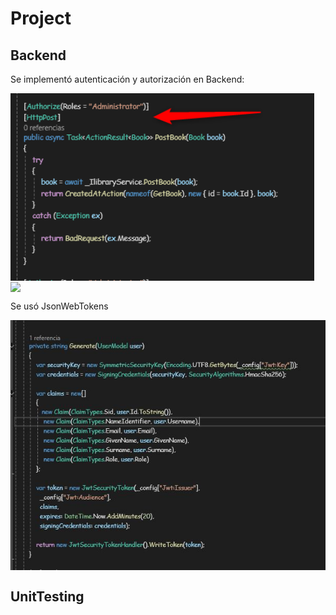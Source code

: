 # Project


## Backend
Se implementó autenticación y autorización en Backend:



<img align="center" src="https://github.com/GregHowe/Library-Backend-UnitTest/blob/master/LibraryBackend/Images/Credentials.png" height="300" />            

<img align="center" src="https://github.com/GregHowe/Library-Backend-UnitTest/blob/main/images/](https://github.com/GregHowe/Library-Backend-UnitTest/blob/master/LibraryBackend/Images/Permission-JsonWebTokens.JPG" height="300" />              

Se usó JsonWebTokens

<img align="center" src="https://github.com/GregHowe/Library-Backend-UnitTest/blob/master/LibraryBackend/Images/JsonWebTokens.JPG" height="400" />
   


## UnitTesting
